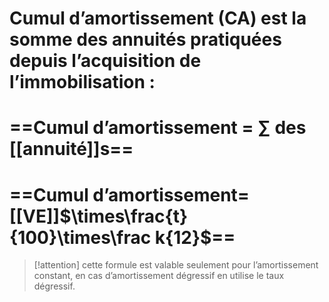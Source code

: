 # Cumul d’amortissement (CA) est la somme des annuités pratiquées depuis l’acquisition de l’immobilisation :

# ==Cumul d’amortissement = ∑ des [[annuité]]s==
# ==Cumul d’amortissement=[[VE]]$\times\frac{t}{100}\times\frac k{12}$==
> [!attention] 
> cette formule est valable seulement pour l’amortissement constant, en cas d’amortissement dégressif en utilise le taux dégressif.